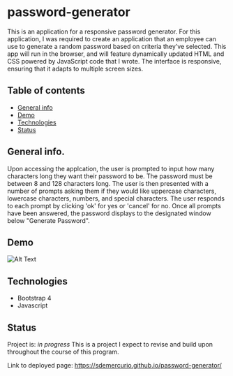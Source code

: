 # password-generator
This is an application for a responsive password generator. For this application, I was required to create an application that an employee can use to generate a random password based on criteria they’ve selected. This app will run in the browser, and will feature dynamically updated HTML and CSS powered by JavaScript code that I wrote. The interface is responsive, ensuring that it adapts to multiple screen sizes.

## Table of contents
* [General info](#general-info)
* [Demo](#demo)
* [Technologies](#technologies)
* [Status](#status)

## General info.
Upon accessing the applcation, the user is prompted to input how many characters long they want their password to be. The password must be between 8 and 128 characters long. The user is then presented with a number of prompts asking them if they would like uppercase characters, lowercase characters, numbers, and special characters. The user responds to each prompt by clicking 'ok' for yes or 'cancel' for no. Once all prompts have been answered, the password displays to the designated window below "Generate Password".

## Demo
![Alt Text](assets/images/demo.gif)

## Technologies
* Bootstrap 4
* Javascript

## Status
Project is: _in progress_
This is a project I expect to revise and build upon throughout the course of this program.

Link to deployed page: https://sdemercurio.github.io/password-generator/

